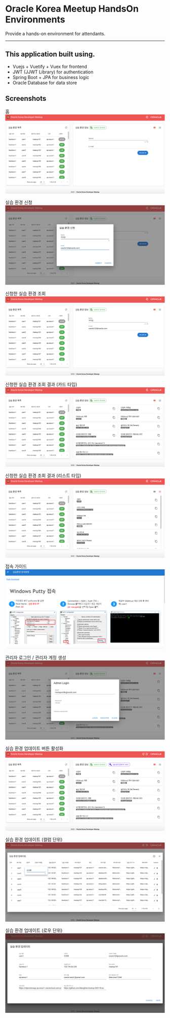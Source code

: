 # Oracle Korea Meetup HandsOn Environments
Provide a hands-on environment for attendants.

---

## This application built using.
* Vuejs + Vuetify + Vuex for frontend
* JWT (JJWT Library) for authentication
* Spring Boot + JPA for business logic
* Oracle Database for data store

## Screenshots
홈
![](images/home.png)

실습 환경 신청
![](images/request_environment.png)

신청한 실습 환경 조회
![](images/search_environment-1.png)

신청한 실습 환경 조회 결과 (카드 타입)
![](images/request_environment-2.png)

신청한 실습 환경 조회 결과 (리스트 타입)
![](images/request_environment-list.png)

접속 가이드
![](images/guides.png)

관리자 로그인 / 관리자 계정 생성
![](images/admin_login.png)

실습 환경 업데이트 버튼 활성화
![](images/env_update_button.png)

실습 환경 업데이트 (컬럼 단위)
![](images/env_column_update.png)

실습 환경 업데이트 (로우 단위)
![](images/env_update_row.png)